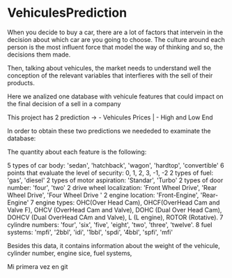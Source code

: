 # VehiculesPrediction

When you decide to buy a car, there are a lot of factors that intervein in the decision about which car are you going to choose. The culture around each person is the most influent force that model the way of thinking and so, the decisions them made. 

Then, talking about vehicules, the market needs to understand well the conception of the relevant variables that interfieres with the sell of their products. 

Here we analized one database with vehicule features that could impact on the final decision of a sell in a company

This project has 2 prediction -> - Vehicules Prices | - High and Low End

In order to obtain these two predictions we neededed to examinate the database:

The quantity about each feature is the following: 

5 types of car body: 'sedan', 'hatchback', 'wagon', 'hardtop', 'convertible'
6 points that evaluate the level of security: 0, 1, 2, 3, -1, -2
2 types of fuel: 'gas', 'diesel'
2 types of motor aspiration: 'Standar', 'Turbo'
2 types of door number: 'four', 'two'
2 drive wheel localization: 'Front Wheel Drive', 'Rear Wheel Drive', 'Four Wheel Drive '
2 engine location: 'Front-Engine', 'Rear- Engine'
7 engine types: OHC(Over Head Cam), OHCF(OverHead Cam and Valve F), OHCV (OverHead Cam and Valve), DOHC (Dual Over Head Cam), DOHCV (Dual OverHead CAm and Valve), L (L engine), ROTOR (Rotative).
7 cylindre numbers: 'four', 'six', 'five', 'eight', 'two', 'three', 'twelve'.
8 fuel systems: 'mpfi', '2bbl', 'idi', '1bbl', 'spdi', '4bbl', 'spfi', 'mfi'




Besides this data, it contains information about the weight of the vehicule, cylinder number, engine sice, fuel systems, 

Mi primera vez en git 

